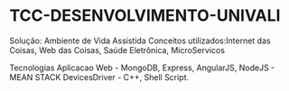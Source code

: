 # TCC-DESENVOLVIMENTO-UNIVALI

Solução: Ambiente de Vida Assistida 
Conceitos utilizados:Internet das Coisas, Web das Coisas, Saúde Eletrônica, MicroServicos 

Tecnologias
Aplicacao Web - MongoDB, Express, AngularJS, NodeJS - MEAN STACK
DevicesDriver - C++, Shell Script.

